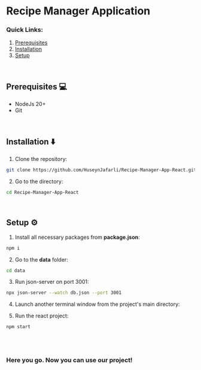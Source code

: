 # Recipe Manager Application

### Quick Links:
  <ol>
    <li><a href="#prerequisites">Prerequisites</a></li>
    <li><a href="#installation">Installation</a></li>
    <li><a href="#setup">Setup</a></li>

    
   
  </ol>

<br/>

## Prerequisites 💻 <a name = "prerequisites"></a>
- NodeJs 20+
- Git

<br/>

## Installation ⬇️ <a name = "installation"></a>
1. Clone the repository:
```sh
git clone https://github.com/HuseynJafarli/Recipe-Manager-App-React.git
```

2. Go to the directory:
```sh
cd Recipe-Manager-App-React
```

<br/>


## Setup ⚙️ <a name = "setup"></a>
1. Install all necessary packages from <strong>package.json</strong>:
```sh
npm i
```

2. Go to the <strong>data</strong> folder:
```sh
cd data
```

3. Run json-server on port 3001:
```sh
npx json-server --watch db.json --port 3001  
```

4. Launch another terminal window from the project's main directory:


5. Run the react project:
```sh
npm start
```
<br />
<br />

### Here you go. Now you can use our project!